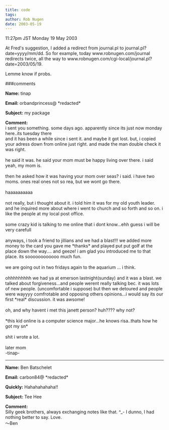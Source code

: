 ```yaml
---
title: code
tags: 
author: Rob Nugen
date: 2003-05-19
---
```


<p class=date>11:27pm JST Monday 19 May 2003</p>

<p>At Fred's suggestion, I added a redirect from journal.pl to
journal.pl?date=yyyy/mm/dd.  So for example, today
www.robnugen.com/journal redirects twice, all the way to
www.robnugen.com/cgi-local/journal.pl?date=2003/05/19.</p>

<p>Lemme know if probs.</p>

###comments

<p><b>Name:</b> tinap

<p><b>Email:</b> orbandprincess@ *redacted*

<p><b>Subject:</b> my package

<p><b>Comment:</b>
<br>i sent you something.  some days ago.  apparently since its just now monday here..its tuesday there<br>
and it has been a while since i sent it.  and maybe it got lost.  but, i copied your adress down from online just right.   and made the man double check it was right.<br>
<br>
he said it was.  he said your mom must be happy living over there.  i said yeah, my mom is.<br>
<br>
then he asked how it was having your mom over seas?  i said.  i have two moms.  ones real ones not so rea, but we wont go there.<br>
<br>
haaaaaaaaaa<br>
<br>
not really,  but i thought about it.  i told him it was for my old youth leader.  and he inquired more about where i went to church and so forth and so on.  i like the people at my local  post office.<br>
<br>
some crazy kid is talking to me online that i dont know...ehh guess i will be very carefull<br>
<br>
anyways, i took a friend to jillians and we had a blast!!! we added more money to the card you gave me *thanks* and played put put golf at the place down the way.... and geeze!  i am glad you introduced me to that place.  its soooooooooooo much fun.<br>
<br>
we are going out in two fridays again to the aquarium ... i think.<br>
<br>
ohhhhhhhhh we had ya at emerson lastnight(sunday) and it was a blast.  we talked about forgiveness...and people werent really talking bec. it was lots of new people. (uncomfortable i suppose)  but then we detoured and people were wayyyy comfrotable and opposing others opinions...i would say its our first *real* discussion.  it was awsome!<br>
<br>
oh, and why havent i met this janett person? huh????  why not?<br>
<br>
*this kid online is a computer science major...he knows risa..thats how he got my sn*<br>
<br>
shit i wrote a lot.<br>
<br>
later mom<br>
-tinap-

<p><hr></p>


<p><b>Name:</b> Ben Batschelet

<p><b>Email:</b> carbon84@ *redacted*

<p><b>Quickly:</b> Hahahahahaha!!

<p><b>Subject:</b> Tee Hee

<p><b>Comment:</b>
<br>Silly geek brothers, always exchanging notes like that. ^_- I dunno, I had nothing better to say. Love.<br>
〜Ben

